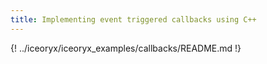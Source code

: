 ```yaml
---
title: Implementing event triggered callbacks using C++
---
```


{! ../iceoryx/iceoryx_examples/callbacks/README.md !}
